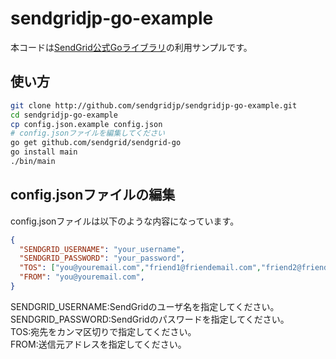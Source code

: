 sendgridjp-go-example
=====================

本コードは[SendGrid公式Goライブラリ](https://github.com/sendgrid/sendgrid-go)の利用サンプルです。  

## 使い方

```bash
git clone http://github.com/sendgridjp/sendgridjp-go-example.git
cd sendgridjp-go-example
cp config.json.example config.json
# config.jsonファイルを編集してください
go get github.com/sendgrid/sendgrid-go
go install main
./bin/main
```

## config.jsonファイルの編集
config.jsonファイルは以下のような内容になっています。

```json
{
  "SENDGRID_USERNAME": "your_username",
  "SENDGRID_PASSWORD": "your_password",
  "TOS": ["you@youremail.com","friend1@friendemail.com","friend2@friendemail.com"],
  "FROM": "you@youremail.com",
}
```
SENDGRID_USERNAME:SendGridのユーザ名を指定してください。  
SENDGRID_PASSWORD:SendGridのパスワードを指定してください。  
TOS:宛先をカンマ区切りで指定してください。  
FROM:送信元アドレスを指定してください。  

